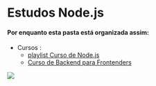 # Estudos Node.js

#### Por enquanto esta pasta está organizada assim:

- Cursos :
  - [playlist Curso de Node.js](https://github.com/Pereira-Araujo/Estudos/tree/main/Node_learning/Cursos/Node_Playlist)
  - [Curso de Backend para Frontenders](https://github.com/Pereira-Araujo/Estudos/tree/main/Node_learning/Cursos/Node_Labenu)


![](https://static.imasters.com.br/wp-content/uploads/2018/06/27074827/instalacion-de-nodejs-en-ubuntu-t1.jpg)
